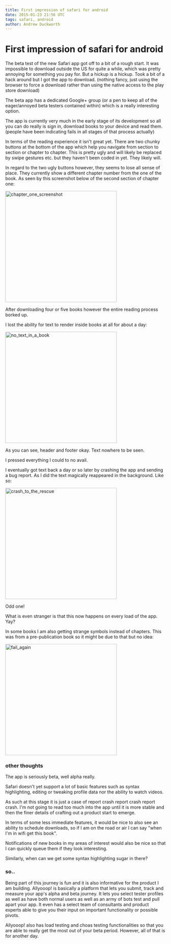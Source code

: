 ```yaml
---
title: First impression of safari for android
date: 2015-01-23 21:56 UTC
tags: safari, android
author: Andrew Duckworth
---
```


# First impression of safari for android

The beta test of the new Safari app got off to a bit of a rough start. It was impossible to download outside the US for quite a while, which was pretty annoying for something you pay for. But a hickup is a hickup. Took a bit of a hack around but I got the app to download. (nothing fancy, just using the browser to force a download rather than using the native access to the play store download)

The beta app has a dedicated Google+ group (or a pen to keep all of the eager/annoyed beta testers contained within) which is a really interesting option.

The app is currently very much in the early stage of its development so all you can do really is sign in, download books to your device and read them. (people have been indicating fails in all stages of that process actually)

In terms of the reading experience it isn't great yet. There are two chunky buttons at the bottom of the app which help you navigate from section to section or chapter to chapter. This is pretty ugly and will likely be replaced by swipe gestures etc. but they haven't been coded in yet. They likely will.

In regard to the two ugly buttons however, they seems to lose all sense of place. They currently show a different chapter number from the one of the book. As seen by this screenshot below of the second section of chapter one:

<img alt="chapter_one_screenshot" height="350" src="https://lh4.googleusercontent.com/-mMeURNd6PCc/VMa9me_eHWI/AAAAAAAAINE/qNx-0JCKPGE/w506-h900/Screenshot_2015-01-24-12-58-20.png" />

After downloading four or five books however the entire reading process borked up.

I lost the ability for text to render inside books at all for about a day:

<p><img alt="no_text_in_a_book" height="350" src="https://lh6.googleusercontent.com/-pUtbY4n-_Qc/VMa-0MbQhRI/AAAAAAAAIOE/evqii-zpwoI/w426-h757/Screenshot_2015-01-26-19-55-56.png" /></p>

As you can see, header and footer okay. Text nowhere to be seen.

I pressed everything I could to no avail.

I eventually got text back a day or so later by crashing the app and sending a bug report. As I did the text magically reappeared in the background. Like so:

<p><img alt="crash_to_the_rescue" height="350" src="https://lh5.googleusercontent.com/-U5063SPF8_M/VMa-78A7h5I/AAAAAAAAIO8/GJ-sKxiHmDs/w426-h757/Screenshot_2015-01-26-19-56-07.png" /></p>

Odd one!

What is even stranger is that this now happens on every load of the app. Yay?

In some books I am also getting strange symbols instead of chapters. This was from a pre-publication book so it might be due to that but no idea:

<p><img alt="fail_again" height="350" src="https://lh5.googleusercontent.com/-OBFM1atpRpU/VMa-4YP5QUI/AAAAAAAAIOk/dhcL7nLrNkA/w426-h757/Screenshot_2015-01-25-22-06-15.png" /></p>

### other thoughts

The app is seriously beta, well alpha really.

Safari doesn't yet support a lot of basic features such as syntax highlighting, editing or tweaking profile data nor the ability to watch videos.

As such at this stage it is just a case of report crash report crash report crash. I'm not going to read too much into the app until it is more stable and then the finer details of crafting out a product start to emerge.

In terms of some less immediate features, it would be nice to also see an ability to schedule downloads, so if I am on the road or air I can say "when I'm in wifi get this book".

Notifications of new books in my areas of interest would also be nice so that I can quickly queue them if they look interesting.

Similarly, when can we get some syntax highlighting sugar in there?

### so..

Being part of this journey is fun and it is also informative for the product I am building. Allyooop! is basically a platform that lets you submit, track and measure your app's alpha and beta journey. It lets you select tester profiles as well as have both normal users as well as an army of bots test and pull apart your app. It even has a select team of consultants and product experts able to give you their input on important functionality or possible pivots.

Allyooop! also has load testing and choas testing functionalities so that you are able to really get the most out of your beta period. However, all of that is for another day.


